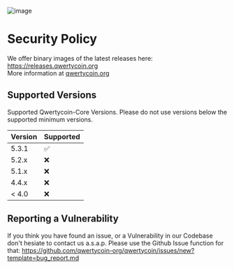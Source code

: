 ![image](https://cdn.qwertycoin.org/images/press/other/qwc-github-3.png)

# Security Policy
We offer binary images of the latest releases here: https://releases.qwertycoin.org    
More information at [qwertycoin.org](https://qwertycoin.org/)

## Supported Versions

Supported Qwertycoin-Core Versions. Please do not use versions below the supported minimum versions.

| Version | Supported          |
| ------- | ------------------ |
| 5.3.1   | :white_check_mark: |
| 5.2.x   | :x:                |
| 5.1.x   | :x:                |
| 4.4.x   | :x:                |
| < 4.0   | :x:                |

## Reporting a Vulnerability

If you think you have found an issue, or a Vulnerability in our Codebase don't hesiate to contact us a.s.a.p.
Please use the Github Issue function for that: https://github.com/qwertycoin-org/qwertycoin/issues/new?template=bug_report.md
